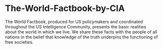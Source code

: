 # The-World-Factbook-by-CIA
The World Factbook, produced for US policymakers and coordinated throughout the US Intelligence Community, presents the basic realities about the world in which we live. We share these facts with the people of all nations in the belief that knowledge of the truth underpins the functioning of free societies.
